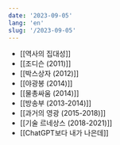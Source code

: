 ```yaml
---
date: '2023-09-05'
lang: 'en'
slug: '/2023-09-05'
---
```


- [[역사의 집대성]]
- [[조디슨 (2011)]]
- [[박스상자 (2012)]]
- [[야광봉 (2014)]]
- [[물총싸움 (2014)]]
- [[방송부 (2013-2014)]]
- [[과거의 영광 (2015-2018)]]
- [[기술 르네상스 (2018-2021)]]
- [[ChatGPT보다 내가 나은데]]
